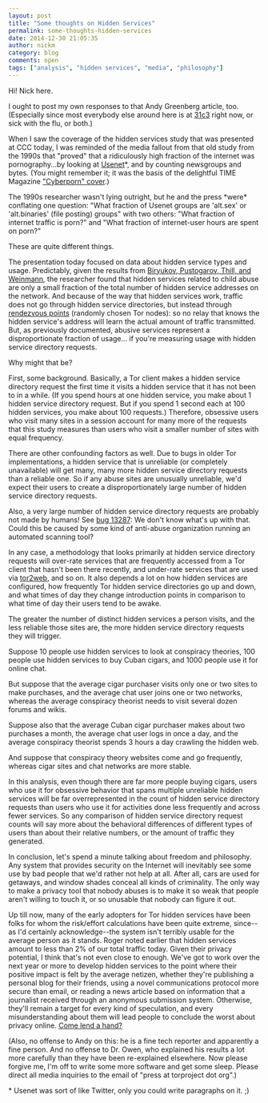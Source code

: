 ```yaml
---
layout: post
title: "Some thoughts on Hidden Services"
permalink: some-thoughts-hidden-services
date: 2014-12-30 21:05:35
author: nickm
category: blog
comments: open
tags: ["analysis", "hidden services", "media", "philosophy"]
---
```


Hi! Nick here.

I ought to post my own responses to that Andy Greenberg article, too. (Especially since most everybody else around here is at [31c3](http://events.ccc.de/congress/2014/wiki/Static:Main_Page) right now, or sick with the flu, or both.)

When I saw the coverage of the hidden services study that was presented at CCC today, I was reminded of the media fallout from that old study from the 1990s that "proved" that a ridiculously high fraction of the internet was pornography...by looking at [Usenet](http://en.wikipedia.org/wiki/Usenet)\*, and by counting newsgroups and bytes. (You might remember it; it was the basis of the delightful TIME Magazine ["Cyberporn" cover](http://content.time.com/time/covers/0,16641,19950703,00.html).)

The 1990s researcher wasn't lying outright, but he and the press \*were\* conflating one question: "What fraction of Usenet groups are 'alt.sex' or 'alt.binaries' (file posting) groups" with two others: "What fraction of internet traffic is porn?" and "What fraction of internet-user hours are spent on porn?"

These are quite different things.

The presentation today focused on data about hidden service types and usage. Predictably, given the results from [Biryukov, Pustogarov, Thill, and Weinmann](http://arxiv.org/pdf/1308.6768v2.pdf), the researcher found that hidden services related to child abuse are only a small fraction of the total number of hidden service addresses on the network. And because of the way that hidden services work, traffic does not go through hidden service directories, but instead through [rendezvous points](https://gitweb.torproject.org/torspec.git/tree/rend-spec.txt) (randomly chosen Tor nodes): so no relay that knows the hidden service's address will learn the actual amount of traffic transmitted. But, as previously documented, abusive services represent a disproportionate fraction of usage... if you're measuring usage with hidden service directory requests.

Why might that be?

First, some background. Basically, a Tor client makes a hidden service directory request the first time it visits a hidden service that it has not been to in a while. (If you spend hours at one hidden service, you make about 1 hidden service directory request. But if you spend 1 second each at 100 hidden services, you make about 100 requests.) Therefore, obsessive users who visit many sites in a session account for many more of the requests that this study measures than users who visit a smaller number of sites with equal frequency.

There are other confounding factors as well. Due to bugs in older Tor implementations, a hidden service that is unreliable (or completely unavailable) will get many, many more hidden service directory requests than a reliable one. So if any abuse sites are unusually unreliable, we'd expect their users to create a disproportionately large number of hidden service directory requests.

Also, a very large number of hidden service directory requests are probably not made by humans! See [bug 13287](https://trac.torproject.org/projects/tor/ticket/13287): We don't know what's up with that. Could this be caused by some kind of anti-abuse organization running an automated scanning tool?

In any case, a methodology that looks primarily at hidden service directory requests will over-rate services that are frequently accessed from a Tor client that hasn't been there recently, and under-rate services that are used via [tor2web](https://tor2web.org/), and so on. It also depends a lot on how hidden services are configured, how frequently Tor hidden service directories go up and down, and what times of day they change introduction points in comparison to what time of day their users tend to be awake.

The greater the number of distinct hidden services a person visits, and the less reliable those sites are, the more hidden service directory requests they will trigger.

Suppose 10 people use hidden services to look at conspiracy theories, 100 people use hidden services to buy Cuban cigars, and 1000 people use it for online chat.

But suppose that the average cigar purchaser visits only one or two sites to make purchases, and the average chat user joins one or two networks, whereas the average conspiracy theorist needs to visit several dozen forums and wikis.

Suppose also that the average Cuban cigar purchaser makes about two purchases a month, the average chat user logs in once a day, and the average conspiracy theorist spends 3 hours a day crawling the hidden web.

And suppose that conspiracy theory websites come and go frequently, whereas cigar sites and chat networks are more stable.

In this analysis, even though there are far more people buying cigars, users who use it for obsessive behavior that spans multiple unreliable hidden services will be far overrepresented in the count of hidden service directory requests than users who use it for activities done less frequently and across fewer services. So any comparison of hidden service directory request counts will say more about the behavioral differences of different types of users than about their relative numbers, or the amount of traffic they generated.

In conclusion, let's spend a minute talking about freedom and philosophy. Any system that provides security on the Internet will inevitably see some use by bad people that we'd rather not help at all. After all, cars are used for getaways, and window shades conceal all kinds of criminality. The only way to make a privacy tool that nobody abuses is to make it so weak that people aren't willing to touch it, or so unusable that nobody can figure it out.

Up till now, many of the early adopters for Tor hidden services have been folks for whom the risk/effort calculations have been quite extreme, since--as I'd certainly acknowledge--the system isn't terribly usable for the average person as it stands. Roger noted earlier that hidden services amount to less than 2% of our total traffic today. Given their privacy potential, I think that's not even close to enough. We've got to work over the next year or more to develop hidden services to the point where their positive impact is felt by the average netizen, whether they're publishing a personal blog for their friends, using a novel communications protocol more secure than email, or reading a news article based on information that a journalist received through an anonymous submission system. Otherwise, they'll remain a target for every kind of speculation, and every misunderstanding about them will lead people to conclude the worst about privacy online. [Come lend a hand?](https://blog.torproject.org/blog/hidden-services-need-some-love)

(Also, no offense to Andy on this: he is a fine tech reporter and apparently a fine person. And no offense to Dr. Owen, who explained his results a lot more carefully than they have been re-explained elsewhere. Now please forgive me, I'm off to write some more software and get some sleep. Please direct all media inquiries to the email of "press at torproject dot org".)

\* Usenet was sort of like Twitter, only you could write paragraphs on it. ;)
